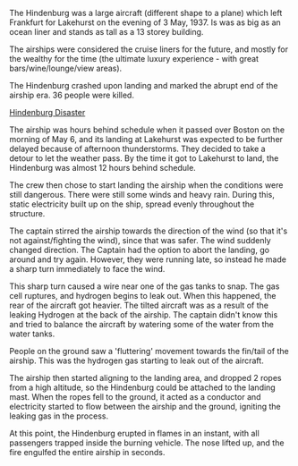 The Hindenburg was a large aircraft (different shape to a plane) which left Frankfurt for Lakehurst on the evening of 3 May, 1937. Is was as big as an ocean liner and stands as tall as a 13 storey building. 

The airships were considered the cruise liners for the future, and mostly for the wealthy for the time (the ultimate luxury experience - with great bars/wine/lounge/view areas). 

The Hindenburg crashed upon landing and marked the abrupt end of the airship era. 36 people were killed.

[Hindenburg Disaster](https://en.wikipedia.org/wiki/Hindenburg_disaster)

The airship was hours behind schedule when it passed over Boston on the morning of May 6, and its landing at Lakehurst was expected to be further delayed because of afternoon thunderstorms. They decided to take a detour to let the weather pass. By the time it got to Lakehurst to land, the Hindenburg was almost 12 hours behind schedule.

The crew then chose to start landing the airship when the conditions were still dangerous. There were still some winds and heavy rain. During this, static electricity built up on the ship, spread evenly throughout the structure. 

The captain stirred the airship towards the direction of the wind (so that it's not against/fighting the wind), since that was safer. The wind suddenly changed direction. The Captain had the option to abort the landing, go around and try again. However, they were running late, so instead he made a sharp turn immediately to face the wind. 

This sharp turn caused a wire near one of the gas tanks to snap. The gas cell ruptures, and hydrogen begins to leak out. When this happened, the rear of the aircraft got heavier. The tilted aircraft was as a result of the leaking Hydrogen at the back of the airship. The captain didn't know this and tried to balance the aircraft by watering some of the water from the water tanks. 

People on the ground saw a 'fluttering' movement towards the fin/tail of the airship. This was the hydrogen gas starting to leak out of the aircraft.

The airship then started aligning to the landing area, and dropped 2 ropes from a high altitude, so the Hindenburg could be attached to the landing mast. When the ropes fell to the ground, it acted as a conductor and electricity started to flow between the airship and the ground, igniting the leaking gas in the process.

At this point, the Hindenburg erupted in flames in an instant, with all passengers trapped inside the burning vehicle. The nose lifted up, and the fire engulfed the entire airship in seconds.